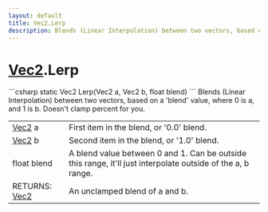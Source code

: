 ```yaml
---
layout: default
title: Vec2.Lerp
description: Blends (Linear Interpolation) between two vectors, based on a 'blend' value, where 0 is a, and 1 is b. Doesn't clamp percent for you.
---
```

# [Vec2]({{site.url}}/Pages/StereoKit/Vec2.html).Lerp

<div class='signature' markdown='1'>
```csharp
static Vec2 Lerp(Vec2 a, Vec2 b, float blend)
```
Blends (Linear Interpolation) between two vectors, based
on a 'blend' value, where 0 is a, and 1 is b. Doesn't clamp
percent for you.
</div>

|  |  |
|--|--|
|[Vec2]({{site.url}}/Pages/StereoKit/Vec2.html) a|First item in the blend, or '0.0' blend.|
|[Vec2]({{site.url}}/Pages/StereoKit/Vec2.html) b|Second item in the blend, or '1.0' blend.|
|float blend|A blend value between 0 and 1. Can be outside             this range, it'll just interpolate outside of the a, b range.|
|RETURNS: [Vec2]({{site.url}}/Pages/StereoKit/Vec2.html)|An unclamped blend of a and b.|




